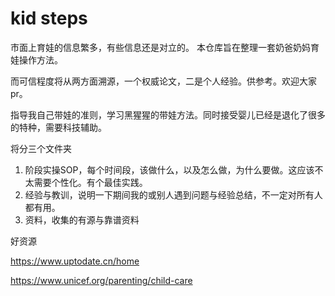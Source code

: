 # kid steps
市面上育娃的信息繁多，有些信息还是对立的。
本仓库旨在整理一套奶爸奶妈育娃操作方法。

而可信程度将从两方面溯源，一个权威论文，二是个人经验。供参考。欢迎大家 pr。



指导我自己带娃的准则，学习黑猩猩的带娃方法。同时接受婴儿已经是退化了很多的特种，需要科技辅助。



将分三个文件夹

1. 阶段实操SOP，每个时间段，该做什么，以及怎么做，为什么要做。这应该不太需要个性化。有个最佳实践。
2. 经验与教训，说明一下期间我的或别人遇到问题与经验总结，不一定对所有人都有用。
3. 资料，收集的有源与靠谱资料





好资源

https://www.uptodate.cn/home

https://www.unicef.org/parenting/child-care
